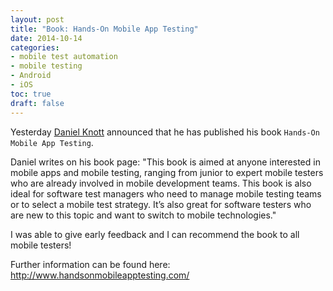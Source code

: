 ```yaml
---
layout: post
title: "Book: Hands-On Mobile App Testing"
date: 2014-10-14
categories:
- mobile test automation
- mobile testing
- Android
- iOS
toc: true
draft: false
---
```


Yesterday [Daniel Knott](http://www.adventuresinqa.com/) announced that he has published his book `Hands-On Mobile App Testing`.

Daniel writes on his book page: "This book is aimed at anyone interested in mobile apps and mobile testing, ranging from junior to expert mobile testers who are already involved in mobile development teams. This book is also ideal for software test managers who need to manage mobile testing teams or to select a mobile test strategy. It’s also great for software testers who are new to this topic and want to switch to mobile technologies."

I was able to give early feedback and I can recommend the book to all mobile testers!

Further information can be found here: http://www.handsonmobileapptesting.com/
